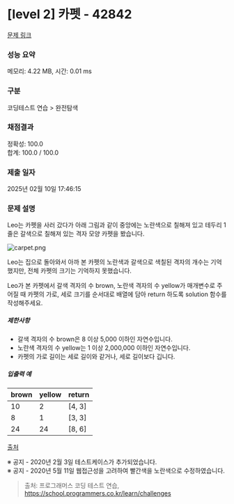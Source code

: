 # [level 2] 카펫 - 42842 

[문제 링크](https://school.programmers.co.kr/learn/courses/30/lessons/42842) 

### 성능 요약

메모리: 4.22 MB, 시간: 0.01 ms

### 구분

코딩테스트 연습 > 완전탐색

### 채점결과

정확성: 100.0<br/>합계: 100.0 / 100.0

### 제출 일자

2025년 02월 10일 17:46:15

### 문제 설명

<p>Leo는 카펫을 사러 갔다가 아래 그림과 같이 중앙에는 노란색으로 칠해져 있고 테두리 1줄은 갈색으로 칠해져 있는 격자 모양 카펫을 봤습니다.</p>

<p><img src="https://grepp-programmers.s3.ap-northeast-2.amazonaws.com/files/production/b1ebb809-f333-4df2-bc81-02682900dc2d/carpet.png" title="" alt="carpet.png"></p>

<p>Leo는 집으로 돌아와서 아까 본 카펫의 노란색과 갈색으로 색칠된 격자의 개수는 기억했지만, 전체 카펫의 크기는 기억하지 못했습니다.</p>

<p>Leo가 본 카펫에서 갈색 격자의 수 brown, 노란색 격자의 수 yellow가 매개변수로 주어질 때 카펫의 가로, 세로 크기를 순서대로 배열에 담아 return 하도록 solution 함수를 작성해주세요.</p>

<h5>제한사항</h5>

<ul>
<li>갈색 격자의 수 brown은 8 이상 5,000 이하인 자연수입니다.</li>
<li>노란색 격자의 수 yellow는 1 이상 2,000,000 이하인 자연수입니다.</li>
<li>카펫의 가로 길이는 세로 길이와 같거나, 세로 길이보다 깁니다.</li>
</ul>

<h5>입출력 예</h5>
<table class="table">
        <thead><tr>
<th>brown</th>
<th>yellow</th>
<th>return</th>
</tr>
</thead>
        <tbody><tr>
<td>10</td>
<td>2</td>
<td>[4, 3]</td>
</tr>
<tr>
<td>8</td>
<td>1</td>
<td>[3, 3]</td>
</tr>
<tr>
<td>24</td>
<td>24</td>
<td>[8, 6]</td>
</tr>
</tbody>
      </table>
<p><a href="http://hsin.hr/coci/archive/2010_2011/contest4_tasks.pdf" target="_blank" rel="noopener">출처</a></p>

<p>※ 공지 - 2020년 2월 3일 테스트케이스가 추가되었습니다.<br>
※ 공지 - 2020년 5월 11일 웹접근성을 고려하여 빨간색을 노란색으로 수정하였습니다.</p>


> 출처: 프로그래머스 코딩 테스트 연습, https://school.programmers.co.kr/learn/challenges